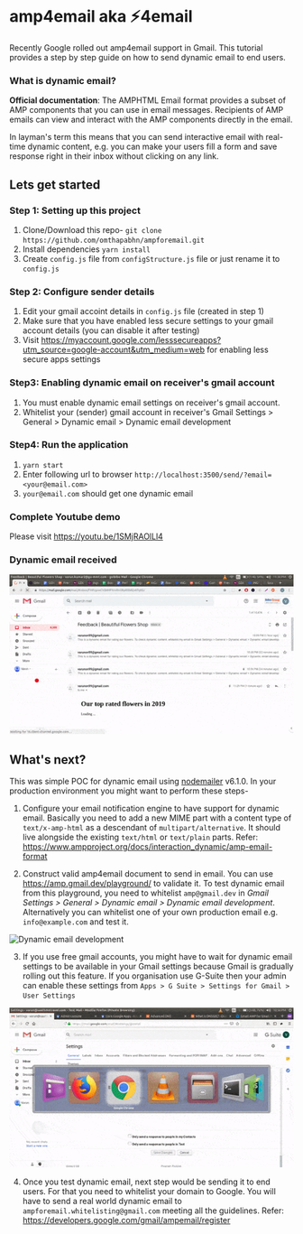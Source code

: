# amp4email aka ⚡4email

Recently Google rolled out amp4email support in Gmail. This tutorial provides a step by step guide on how to send dynamic email to end users.

### What is dynamic email?

**Official documentation**: The AMPHTML Email format provides a subset of AMP components that you can use in email messages. Recipients of AMP emails can view and interact with the AMP components directly in the email.

In layman's term this means that you can send interactive email with real-time dynamic content, e.g. you can make your users fill a form and save response right in their inbox without clicking on any link.

## Lets get started

### Step 1: Setting up this project

1. Clone/Download this repo- `git clone https://github.com/omthapabhn/ampforemail.git`
2. Install dependencies `yarn install`
3. Create `config.js` file from `configStructure.js` file or just rename it to `config.js`

### Step 2: Configure sender details

1. Edit your gmail accoint details in `config.js` file (created in step 1)
2. Make sure that you have enabled less secure settings to your gmail account details (you can disable it after testing)
3. Visit https://myaccount.google.com/lesssecureapps?utm_source=google-account&utm_medium=web for enabling less secure apps settings

### Step3: Enabling dynamic email on receiver's gmail account

1. You must enable dynamic email settings on receiver's gmail account.
2. Whitelist your (sender) gmail account in receiver's Gmail Settings > General > Dynamic email > Dynamic email development


### Step4: Run the application

1. `yarn start`
2. Enter following url to browser `http://localhost:3500/send/?email=<your@email.com>`
3. `your@email.com` should get one dynamic email


### Complete Youtube demo

Please visit https://youtu.be/1SMjRAOlLl4


### Dynamic email received

![Dynamic email received](./images/dynamic-email-demo.gif)


## What's next?

This was simple POC for dynamic email using [nodemailer](https://github.com/nodemailer/nodemailer) v6.1.0. In your production environment you might want to perform these steps-

1. Configure your email notification engine to have support for dynamic email. Basically you need to add a new MIME part with a content type of `text/x-amp-html` as a descendant of `multipart/alternative`. It should live alongside the existing `text/html` or `text/plain` parts. Refer: https://www.ampproject.org/docs/interaction_dynamic/amp-email-format

2. Construct valid amp4email document to send in email. You can use https://amp.gmail.dev/playground/ to validate it. To test dynamic email from this playground, you need to whitelist  `amp@gmail.dev` in *Gmail Settings > General > Dynamic email > Dynamic email development*. Alternatively you can whitelist one of your own production email e.g. `info@example.com` and test it.

![Dynamic email development](https://image.prntscr.com/image/j7Qw7El2ToWpO6RqGB85bQ.png)

3. If you use free gmail accounts, you might have to wait for dynamic email settings to be available in your Gmail settings because Gmail is gradually rolling out this feature. If you organisation use G-Suite then your admin can enable these settings from `Apps > G Suite > Settings for Gmail > User Settings`

![Dynamic email development](./images/g-suite-enable-dynamic-email.gif)

4. Once you test dynamic email, next step would be sending it to end users. For that you need to whitelist your domain to Google. You will have to send a real world dynamic email to `ampforemail.whitelisting@gmail.com` meeting all the guidelines. Refer: https://developers.google.com/gmail/ampemail/register
